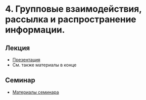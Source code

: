 # 4. Групповые взаимодействия, рассылка и распространение информации.

## Лекция

- [Презентация](04-group.pdf)
- См. также материалы в конце

## Семинар

- [Материалы семинара](seminar/readme.md)
